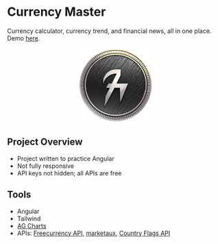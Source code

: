 # Currency Master

Currency calculator, currency trend, and financial news, all in one place.
Demo [here](https://ng-currency-checker-kentshenlim.vercel.app/).

<p align="center">
    <img src="./currency-master.png" alt="Icon" width="175">
</p>

## Project Overview

- Project written to practice Angular
- Not fully responsive
- API keys not hidden; all APIs are free

## Tools

- Angular
- Tailwind
- [AG Charts](https://charts.ag-grid.com)
- APIs: [Freecurrency API](https://freecurrencyapi.com/),
  [marketaux](https://www.marketaux.com/), [Country Flags
  API](https://flagsapi.com/)

